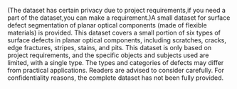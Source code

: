 (The dataset has certain privacy due to project requirements,if you need a part of the dataset,you can make a requirement.)A small dataset for surface defect segmentation of planar optical components (made of flexible materials) is provided. This dataset covers a small portion of six types of surface defects in planar optical components, including scratches, cracks, edge fractures, stripes, stains, and pits. This dataset is only based on project requirements, and the specific objects and subjects used are limited, with a single type. The types and categories of defects may differ from practical applications. Readers are advised to consider carefully. For confidentiality reasons, the complete dataset has not been fully provided.
